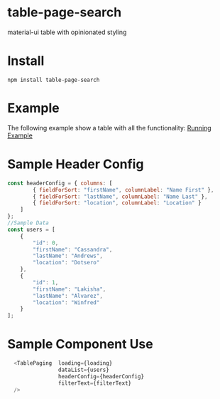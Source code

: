 # table-page-search
material-ui table with opinionated styling

# Install
```
npm install table-page-search
```

# Example
The following example show a table with all the functionality:
[Running Example](https://vladi03.github.io/table-page-search/ "Table Page Search")

# Sample Header Config
``` javascript
const headerConfig = { columns: [
        { fieldForSort: "firstName", columnLabel: "Name First" },
        { fieldForSort: "lastName", columnLabel: "Name Last" },
        { fieldForSort: "location", columnLabel: "Location" }
    ]
};
//Sample Data
const users = [
    {
        "id": 0,
        "firstName": "Cassandra",
        "lastName": "Andrews",
        "location": "Dotsero"
    },
    {
        "id": 1,
        "firstName": "Lakisha",
        "lastName": "Alvarez",
        "location": "Winfred"
    }
];
```

# Sample Component Use
```javascript
  <TablePaging  loading={loading}
  				dataList={users}
  				headerConfig={headerConfig}
  				filterText={filterText}
  />
```